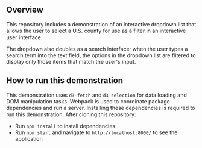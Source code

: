 
## Overview

This repository includes a demonstration of an interactive dropdown list that allows the user to select a U.S. county for use as a filter in an interactive user interface.

The dropdown also doubles as a search interface; when the user types a search term into the text field, the options in the dropdown list are filtered to display only those items that match the user's input.

## How to run this demonstration

This demonstration uses `d3-fetch` and `d3-selection` for data loading and DOM manipulation tasks. Webpack is used to coordinate package dependencies and run a server. Installing these dependencies is required to run this demonstration. After cloning this repository:

- Run `npm install` to install dependencies
- Run `npm start` and navigate to `http://localhost:8000/` to see the application
